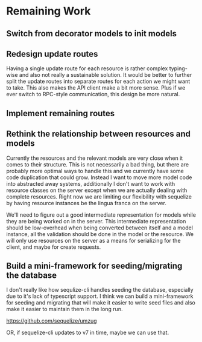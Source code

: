 # Remaining Work

## Switch from decorator models to init models

## Redesign update routes

Having a single update route for each resource is rather complex typing-wise and
also not really a sustainable solution. It would be better to further split the
update routes into separate routes for each action we might want to take. This
also makes the API client make a bit more sense. Plus if we ever switch to
RPC-style communication, this design be more natural.

## Implement remaining routes

## Rethink the relationship between resources and models

Currently the resources and the relevant models are very close when it comes to
their structure. This is not necessarily a bad thing, but there are probably
more optimal ways to handle this and we currently have some code duplication
that could grow. Instead I want to move more model code into abstracted away
systems, additionally I don't want to work with resource classes on the server
except when we are actually dealing with complete resources. Right now we are
limiting our flexibility with sequelize by having resource instances be the
lingua franca on the server.

We'll need to figure out a good intermediate representation for models while
they are being worked on in the server. This intermediate representation should
be low-overhead when being converted between itself and a model instance, all
the validation should be done in the model or the resource. We will only use
resources on the server as a means for serializing for the client, and maybe for
create requests.

## Build a mini-framework for seeding/migrating the database

I don't really like how sequlize-cli handles seeding the database, especially
due to it's lack of typescript support. I think we can build a mini-framework
for seeding and migrating that will make it easier to write seed files and also
make it easier to maintain them in the long run.

https://github.com/sequelize/umzug

OR, if sequelize-cli updates to v7 in time, maybe we can use that.
